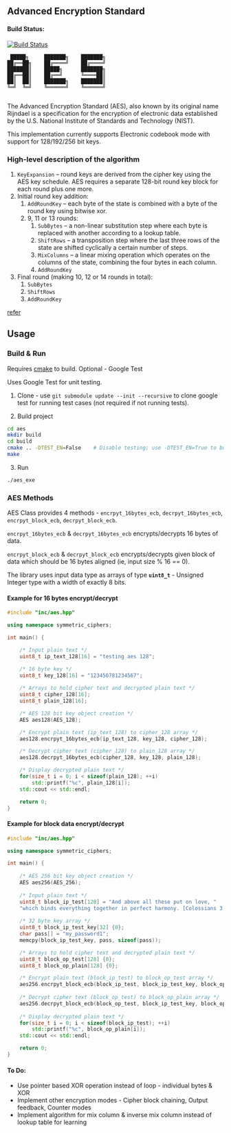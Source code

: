 ## Advanced Encryption Standard 

#### Build Status:

[![Build Status](https://travis-ci.org/TonyJosi97/aes.svg?branch=master)](https://travis-ci.org/TonyJosi97/aes)

``` 
 █████╗     ███████╗    ███████╗
██╔══██╗    ██╔════╝    ██╔════╝
███████║    █████╗      ███████╗
██╔══██║    ██╔══╝      ╚════██║
██║  ██║    ███████╗    ███████║
╚═╝  ╚═╝    ╚══════╝    ╚══════╝
                                                                                          
```

The Advanced Encryption Standard (AES), also known by its original name Rijndael is a specification for the encryption of electronic data established by the U.S. National Institute of Standards and Technology (NIST).

This implementation currently supports Electronic codebook mode with support for 128/192/256 bit keys.

### High-level description of the algorithm
1. `KeyExpansion` – round keys are derived from the cipher key using the AES key schedule. AES requires a separate 128-bit round key block for each round plus one more.
2. Initial round key addition:
    1. `AddRoundKey` – each byte of the state is combined with a byte of the round key using bitwise xor.
    2. 9, 11 or 13 rounds:
        1. `SubBytes` – a non-linear substitution step where each byte is replaced with another according to a lookup table.
        2. `ShiftRows` – a transposition step where the last three rows of the state are shifted cyclically a certain number of steps.
        3. `MixColumns` – a linear mixing operation which operates on the columns of the state, combining the four bytes in each column.
        4. `AddRoundKey`
3. Final round (making 10, 12 or 14 rounds in total):
    1. `SubBytes`
    2. `ShiftRows`
    3. `AddRoundKey`

[refer](https://en.wikipedia.org/wiki/Advanced_Encryption_Standard)

## Usage

### Build & Run

Requires [cmake](https://cmake.org/) to build. Optional - Google Test

Uses Google Test for unit testing.

1. Clone - use `git submodule update --init --recursive` to clone google test for running test cases (not required if not running tests).

2. Build project

``` sh
cd aes
mkdir build
cd build
cmake .. -DTEST_EN=False    # Disable testing; use -DTEST_EN=True to build test version.
make
```

3. Run

``` sh
./aes_exe
```

### AES Methods

AES Class provides 4 methods - `encrpyt_16bytes_ecb`, `decrpyt_16bytes_ecb`, `encrpyt_block_ecb`, `decrpyt_block_ecb`. 

`encrpyt_16bytes_ecb` & `decrpyt_16bytes_ecb` encrypts/decrypts 16 bytes of data.

`encrpyt_block_ecb` & `decrpyt_block_ecb` encrypts/decrypts given block of data which should be 16 bytes aligned (ie, input size % 16 == 0).

The library uses input data type as arrays of type **`uint8_t`** - Unsigned Integer type with a width of exactly 8 bits.

#### Example for 16 bytes encrypt/decrypt

``` C++
#include "inc/aes.hpp"

using namespace symmetric_ciphers;

int main() {

    /* Input plain text */
    uint8_t ip_text_128[16] = "testing aes 128";

    /* 16 byte key */
    uint8_t key_128[16] = "123456781234567";
    
    /* Arrays to hold cipher text and decrypted plain text */
    uint8_t cipher_128[16];
    uint8_t plain_128[16];

    /* AES 128 bit key object creation */
    AES aes128(AES_128);

    /* Encrypt plain text (ip_text_128) to cipher_128 array */
    aes128.encrpyt_16bytes_ecb(ip_text_128, key_128, cipher_128);

    /* Decrypt cipher text (cipher_128) to plain_128 array */
    aes128.decrpyt_16bytes_ecb(cipher_128, key_128, plain_128);

    /* Display decrypted plain text */
    for(size_t i = 0; i < sizeof(plain_128); ++i)
        std::printf("%c", plain_128[i]);
    std::cout << std::endl;

    return 0;
}
``` 

#### Example for block data encrypt/decrypt

``` C++
#include "inc/aes.hpp"

using namespace symmetric_ciphers;

int main() {
    
    /* AES 256 bit key object creation */
    AES aes256(AES_256);
    
    /* Input plain text */
    uint8_t block_ip_test[128] = "And above all these put on love, "
    "which binds everything together in perfect harmony. [Colossians 3:14]"; 
    
    /* 32 byte key array */
    uint8_t block_ip_test_key[32] {0};
    char pass[] = "my_password1";
    memcpy(block_ip_test_key, pass, sizeof(pass));

    /* Arrays to hold cipher text and decrypted plain text */
    uint8_t block_op_test[128] {0};
    uint8_t block_op_plain[128] {0};

    /* Encrypt plain text (block_ip_test) to block_op_test array */
    aes256.encrpyt_block_ecb(block_ip_test, block_ip_test_key, block_op_test, sizeof(block_ip_test), sizeof(block_ip_test_key));
    
    /* Decrypt cipher text (block_op_test) to block_op_plain array */
    aes256.decrpyt_block_ecb(block_op_test, block_ip_test_key, block_op_plain, sizeof(block_op_test), sizeof(block_ip_test_key));
    
    /* Display decrypted plain text */
    for(size_t i = 0; i < sizeof(block_ip_test); ++i)
        std::printf("%c", block_op_plain[i]);
    std::cout << std::endl;

    return 0;
}
```

#### To Do:
* Use pointer based XOR operation instead of loop - individual bytes & XOR
* Implement other encryption modes - Cipher block chaining, Output feedback, Counter modes
* Implement algorithm for mix column & inverse mix column instead of lookup table for learning
